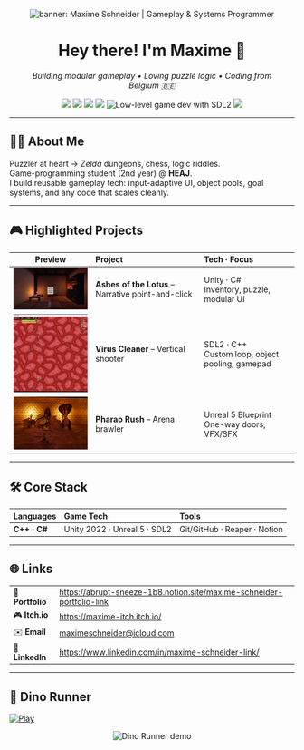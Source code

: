<!-- ░░░░░░░░░░░░░░  HERO BANNER  ░░░░░░░░░░░░░░ -->
<p align="center">
  <img src="https://placehold.co/1600x400/0d0d0d/14c2ff?text=Maxime+Schneider+%E2%94%82+Gameplay+%26+Systems+Programmer"
       alt="banner: Maxime Schneider | Gameplay &amp; Systems Programmer">
</p>

<h1 align="center">Hey there! I'm Maxime&nbsp;👾</h1>
<p align="center">
  <em>Building modular gameplay • Loving puzzle logic • Coding from Belgium&nbsp;🇧🇪</em>
</p>

<!-- ░░░░░░░░░░░░░  ICON BADGES  ░░░░░░░░░░░░░ -->
<p align="center">
  <img src="https://img.shields.io/badge/C++-00599C?style=for-the-badge&logo=c%2b%2b&logoColor=white"/>
  <img src="https://img.shields.io/badge/C%23-8030a7?style=for-the-badge&logo=csharp&logoColor=white"/>
  <img src="https://img.shields.io/badge/Unity-202124?style=for-the-badge&logo=unity&logoColor=white"/>
  <img src="https://img.shields.io/badge/Unreal-0E1128?style=for-the-badge&logo=unrealengine&logoColor=white"/>
  <img src="https://img.shields.io/badge/SDL2-074472?style=for-the-badge&logo=slack&logoColor=white" title="Low-level game dev with SDL2"/>
  <img src="https://img.shields.io/badge/GitHub-181717?style=for-the-badge&logo=github&logoColor=white"/>
</p>

---

## 🧑‍💻 About&nbsp;Me

Puzzler at heart → *Zelda* dungeons, chess, logic riddles.  
Game-programming student (2nd year) @ **HEAJ**.  
I build reusable gameplay tech: input-adaptive UI, object pools, goal systems, and any code that scales cleanly.

---

## 🎮 Highlighted Projects

| Preview | Project | Tech · Focus |
|:--:|:--|:--|
| <img src="assets/lotus.png" width="220" alt="Ashes of the Lotus preview"> | **Ashes of the Lotus** – Narrative point-and-click | Unity · C#<br>Inventory, puzzle, modular UI |
| <img src="assets/virus.png" width="220" alt="Virus Cleaner preview"> | **Virus Cleaner** – Vertical shooter | SDL2 · C++<br>Custom loop, object pooling, gamepad |
| <img src="assets/pharao.png" width="220" alt="Pharao Rush preview"> | **Pharao Rush** – Arena brawler | Unreal 5 Blueprint<br>One-way doors, VFX/SFX |

---

## 🛠️ Core Stack

| Languages | Game&nbsp;Tech | Tools |
|:--|:--|:--|
| **C++ · C#** | Unity 2022 · Unreal 5 · SDL2 | Git/GitHub · Reaper · Notion |

---

## 🌐 Links

| | |
|---|---|
| 📂 **Portfolio** | <https://abrupt-sneeze-1b8.notion.site/maxime-schneider-portfolio-link> |
| 🎮 **Itch.io** | <https://maxime-itch.itch.io/> |
| ✉️ **Email** | <maximeschneider@icloud.com> |
| 🔗 **LinkedIn** | <https://www.linkedin.com/in/maxime-schneider-link/> |
---

## 🦖 Dino Runner

[![Play](https://img.shields.io/badge/▶%20PLAY-Dino%20Runner-14c2ff?style=for-the-badge)](https://maxime-code-git.github.io/dino)

<p align="center">
  <img src="assets/dino-demo.gif" width="480" alt="Dino Runner demo">
</p>
